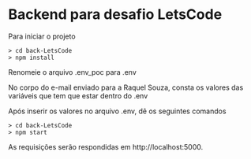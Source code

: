 # Backend para desafio LetsCode

Para iniciar o projeto

```console
> cd back-LetsCode
> npm install
```

Renomeie o arquivo .env_poc para .env

No corpo do e-mail enviado para a Raquel Souza, consta os valores das variáveis que tem que estar dentro do .env

Após inserir os valores no arquivo .env, dê os seguintes comandos

```console
> cd back-LetsCode
> npm start
``` 

As requisições serão respondidas em http://localhost:5000.
